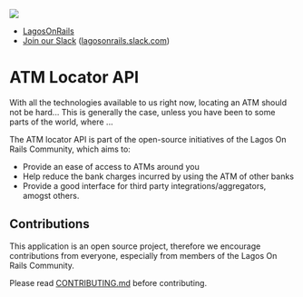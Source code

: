 
![](http://lagosonrails.com/img/profile.png)

* [LagosOnRails](http://lagosonrails.com/)
* [Join our Slack](http://slack.lagosonrails.com) ([lagosonrails.slack.com](http://lagosonrails.slack.com))

# ATM Locator API

With all the technologies available to us right now, locating an ATM should not be hard... This is generally the case, unless you have been to some parts of the world, where ...

The ATM locator API is part of the open-source initiatives of the Lagos On Rails Community, which aims to:
* Provide an ease of access to ATMs around you
* Help reduce the bank charges incurred by using the ATM of other banks
* Provide a good interface for third party integrations/aggregators, amogst others.

## Contributions
This application is an open source project, therefore we encourage contributions from everyone, especially from members of the Lagos On Rails Community.

Please read [CONTRIBUTING.md](CONTRIBUTING.md) before contributing.
